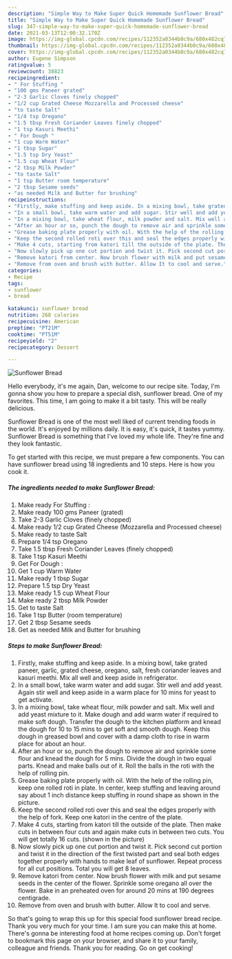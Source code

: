 ```yaml
---
description: "Simple Way to Make Super Quick Homemade Sunflower Bread"
title: "Simple Way to Make Super Quick Homemade Sunflower Bread"
slug: 347-simple-way-to-make-super-quick-homemade-sunflower-bread
date: 2021-03-13T12:00:32.170Z
image: https://img-global.cpcdn.com/recipes/112352a0344b0c9a/680x482cq70/sunflower-bread-recipe-main-photo.jpg
thumbnail: https://img-global.cpcdn.com/recipes/112352a0344b0c9a/680x482cq70/sunflower-bread-recipe-main-photo.jpg
cover: https://img-global.cpcdn.com/recipes/112352a0344b0c9a/680x482cq70/sunflower-bread-recipe-main-photo.jpg
author: Eugene Simpson
ratingvalue: 5
reviewcount: 38823
recipeingredient:
- " For Stuffing "
- "100 gms Paneer grated"
- "2-3 Garlic Cloves finely chopped"
- "1/2 cup Grated Cheese Mozzarella and Processed cheese"
- "to taste Salt"
- "1/4 tsp Oregano"
- "1.5 tbsp Fresh Coriander Leaves finely chopped"
- "1 tsp Kasuri Meethi"
- " For Dough "
- "1 cup Warm Water"
- "1 tbsp Sugar"
- "1.5 tsp Dry Yeast"
- "1.5 cup Wheat Flour"
- "2 tbsp Milk Powder"
- "to taste Salt"
- "1 tsp Butter room temperature"
- "2 tbsp Sesame seeds"
- "as needed Milk and Butter for brushing"
recipeinstructions:
- "Firstly, make stuffing and keep aside. In a mixing bowl, take grated paneer, garlic, grated cheese, oregano, salt, fresh coriander leaves and kasuri meethi. Mix all well and keep aside in refrigerator."
- "In a small bowl, take warm water and add sugar. Stir well and add yeast. Again stir well and keep aside in a warm place for 10 mins for yeast to get activate."
- "In a mixing bowl, take wheat flour, milk powder and salt. Mix well and add yeast mixture to it. Make dough and add warm water if required to make soft dough. Transfer the dough to the kitchen platform and knead the dough for 10 to 15 mins to get soft and smooth dough. Keep this dough in greased bowl and cover with a damp cloth to rise in warm place for about an hour."
- "After an hour or so, punch the dough to remove air and sprinkle some flour and knead the dough for 5 mins. Divide the dough in two equal parts. Knead and make balls out of it. Roll the balls in the roti with the help of rolling pin."
- "Grease baking plate properly with oil. With the help of the rolling pin, keep one rolled roti in plate. In center, keep stuffing and leaving around say about 1 inch distance keep stuffing in round shape as shown in the picture."
- "Keep the second rolled roti over this and seal the edges properly with the help of fork. Keep one katori in the centre of the plate."
- "Make 4 cuts, starting from katori till the outside of the plate. Then make cuts in between four cuts and again make cuts in between two cuts. You will get totally 16 cuts. (shown in the picture)"
- "Now slowly pick up one cut portion and twist it. Pick second cut portion and twist it in the direction of the first twisted part and seal both edges together properly with hands to make leaf of sunflower. Repeat process for all cut positions. Total you will get 8 leaves."
- "Remove katori from center. Now brush flower with milk and put sesame seeds in the center of the flower. Sprinkle some oregano all over the flower. Bake in an preheated oven for around 20 mins at 190 degrees centigrade."
- "Remove from oven and brush with butter. Allow It to cool and serve."
categories:
- Recipe
tags:
- sunflower
- bread

katakunci: sunflower bread 
nutrition: 268 calories
recipecuisine: American
preptime: "PT21M"
cooktime: "PT51M"
recipeyield: "2"
recipecategory: Dessert

---
```



![Sunflower Bread](https://img-global.cpcdn.com/recipes/112352a0344b0c9a/680x482cq70/sunflower-bread-recipe-main-photo.jpg)

Hello everybody, it's me again, Dan, welcome to our recipe site. Today, I'm gonna show you how to prepare a special dish, sunflower bread. One of my favorites. This time, I am going to make it a bit tasty. This will be really delicious.

Sunflower Bread is one of the most well liked of current trending foods in the world. It's enjoyed by millions daily. It is easy, it's quick, it tastes yummy. Sunflower Bread is something that I've loved my whole life. They're fine and they look fantastic.




To get started with this recipe, we must prepare a few components. You can have sunflower bread using 18 ingredients and 10 steps. Here is how you cook it.

<!--inarticleads1-->

##### The ingredients needed to make Sunflower Bread:

1. Make ready  For Stuffing :
1. Make ready 100 gms Paneer (grated)
1. Take 2-3 Garlic Cloves (finely chopped)
1. Make ready 1/2 cup Grated Cheese (Mozzarella and Processed cheese)
1. Make ready to taste Salt
1. Prepare 1/4 tsp Oregano
1. Take 1.5 tbsp Fresh Coriander Leaves (finely chopped)
1. Take 1 tsp Kasuri Meethi
1. Get  For Dough :
1. Get 1 cup Warm Water
1. Make ready 1 tbsp Sugar
1. Prepare 1.5 tsp Dry Yeast
1. Make ready 1.5 cup Wheat Flour
1. Make ready 2 tbsp Milk Powder
1. Get to taste Salt
1. Take 1 tsp Butter (room temperature)
1. Get 2 tbsp Sesame seeds
1. Get as needed Milk and Butter for brushing




<!--inarticleads2-->

##### Steps to make Sunflower Bread:

1. Firstly, make stuffing and keep aside. In a mixing bowl, take grated paneer, garlic, grated cheese, oregano, salt, fresh coriander leaves and kasuri meethi. Mix all well and keep aside in refrigerator.
1. In a small bowl, take warm water and add sugar. Stir well and add yeast. Again stir well and keep aside in a warm place for 10 mins for yeast to get activate.
1. In a mixing bowl, take wheat flour, milk powder and salt. Mix well and add yeast mixture to it. Make dough and add warm water if required to make soft dough. Transfer the dough to the kitchen platform and knead the dough for 10 to 15 mins to get soft and smooth dough. Keep this dough in greased bowl and cover with a damp cloth to rise in warm place for about an hour.
1. After an hour or so, punch the dough to remove air and sprinkle some flour and knead the dough for 5 mins. Divide the dough in two equal parts. Knead and make balls out of it. Roll the balls in the roti with the help of rolling pin.
1. Grease baking plate properly with oil. With the help of the rolling pin, keep one rolled roti in plate. In center, keep stuffing and leaving around say about 1 inch distance keep stuffing in round shape as shown in the picture.
1. Keep the second rolled roti over this and seal the edges properly with the help of fork. Keep one katori in the centre of the plate.
1. Make 4 cuts, starting from katori till the outside of the plate. Then make cuts in between four cuts and again make cuts in between two cuts. You will get totally 16 cuts. (shown in the picture)
1. Now slowly pick up one cut portion and twist it. Pick second cut portion and twist it in the direction of the first twisted part and seal both edges together properly with hands to make leaf of sunflower. Repeat process for all cut positions. Total you will get 8 leaves.
1. Remove katori from center. Now brush flower with milk and put sesame seeds in the center of the flower. Sprinkle some oregano all over the flower. Bake in an preheated oven for around 20 mins at 190 degrees centigrade.
1. Remove from oven and brush with butter. Allow It to cool and serve.




So that's going to wrap this up for this special food sunflower bread recipe. Thank you very much for your time. I am sure you can make this at home. There's gonna be interesting food at home recipes coming up. Don't forget to bookmark this page on your browser, and share it to your family, colleague and friends. Thank you for reading. Go on get cooking!
